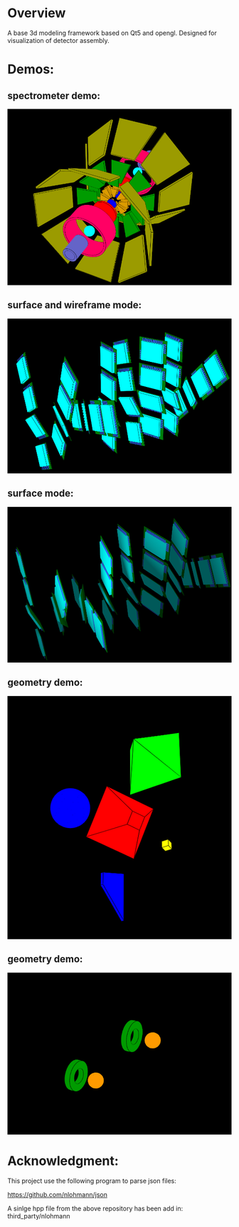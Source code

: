 # Overview
A base 3d modeling framework based on Qt5 and opengl.
Designed for visualization of detector assembly.

# Demos:
## spectrometer demo:
![Screenshot](https://github.com/xbai0624/base_3d_modeling/blob/master/demo/spectrometer.png?raw=true)

## surface and wireframe mode:
![Screenshot](https://github.com/xbai0624/base_3d_modeling/blob/master/demo/surface_wire_frame_mode.png?raw=true)

## surface mode:
![alt text](https://github.com/xbai0624/base_3d_modeling/blob/master/demo/demo.png?raw=true)

## geometry demo:
![Screenshot](https://github.com/xbai0624/base_3d_modeling/blob/master/demo/ball_cube_trapezoid.png?raw=true)

## geometry demo:
![Screenshot](https://github.com/xbai0624/base_3d_modeling/blob/master/demo/demo_ball_tube.png?raw=true)


# Acknowledgment:
This project use the following program to parse json files:

https://github.com/nlohmann/json

A sinlge hpp file from the above repository has been add in: third_party/nlohmann
